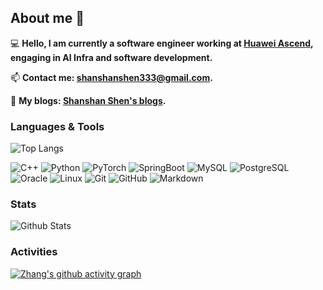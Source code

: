 ## About me 👋

💻 **Hello, I am currently a software engineer working at [<u>Huawei Ascend</u>](https://www.hiascend.com/), engaging in AI Infra and software development.**

📫 **Contact me: [<u>shanshanshen333@gmail.com</u>](shanshanshen333@gmail.com).**

📃 **My blogs: [<u>Shanshan Shen's blogs</u>](https://shen-shanshan.github.io/).**

### Languages & Tools

![Top Langs](https://github-readme-stats.vercel.app/api/top-langs/?username=shen-shanshan&hide=TeX&layout=compact)

![C++](https://img.shields.io/badge/-C++-333333?style=flat-square&logo=cplusplus)
![Python](https://img.shields.io/badge/-Python-333333?style=flat-square&logo=Python)
![PyTorch](https://img.shields.io/badge/-PyTorch-333333?style=flat-square&logo=PyTorch)
![SpringBoot](https://img.shields.io/badge/-SpringBoot-333333?style=flat-square&logo=springboot)
![MySQL](https://img.shields.io/badge/-MySQL-333333?style=flat-square&logo=mysql)
![PostgreSQL](https://img.shields.io/badge/-PostgreSQL-333333?style=flat-square&logo=postgresql)
![Oracle](https://img.shields.io/badge/-Oracle-333333?style=flat-square&logo=oracle)
![Linux](https://img.shields.io/badge/-Linux-333333?style=flat&logo=Linux&logoColor=FCC624)
![Git](https://img.shields.io/badge/-Git-333333?style=flat-square&logo=git)
![GitHub](https://img.shields.io/badge/-GitHub-333333?style=flat-square&logo=github)
![Markdown](https://img.shields.io/badge/-Markdown-333333?style=flat&logo=markdown)

### Stats

![Github Stats](https://github-readme-stats.vercel.app/api?username=shen-shanshan&count_private=true&show_icons=true&include_all_commits=true)

### Activities

[![Zhang's github activity graph](https://github-readme-activity-graph.vercel.app/graph?username=shen-shanshan&theme=dracula)](https://github.com/shen-shanshan/github-readme-activity-graph)
